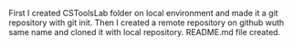 First I created CSToolsLab folder on local environment and made it a git repository with git init.
Then I created a remote repository on github wuth same name and cloned it with local repository.
README.md file created.
